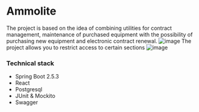 # Ammolite
The project is based on the idea of combining utilities for contract management,
maintenance of purchased equipment with the possibility of purchasing new equipment and electronic contract renewal.
![image](https://user-images.githubusercontent.com/72191421/206711510-d655560d-785e-4aa9-8d82-a563333b2999.png)
The project allows you to restrict access to certain sections
![image](https://user-images.githubusercontent.com/72191421/206711667-d4359bbf-6a36-44f1-a7ff-539b45ccca95.png)

### Technical stack

* Spring Boot 2.5.3
* React
* Postgresql
* JUnit & Mockito
* Swagger
